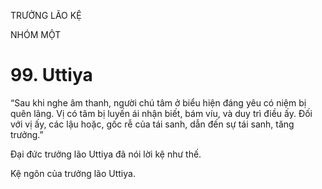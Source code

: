 TRƯỞNG LÃO KỆ

NHÓM MỘT

# 99. Uttiya

“Sau khi nghe âm thanh, người chú tâm ở biểu hiện đáng yêu có niệm bị quên lãng. Vị có tâm bị luyến ái nhận biết, bám víu, và duy trì điều ấy. Đối với vị ấy, các lậu hoặc, gốc rễ của tái sanh, dẫn đến sự tái sanh, tăng trưởng.”

Đại đức trưởng lão Uttiya đã nói lời kệ như thế.

Kệ ngôn của trưởng lão Uttiya.
